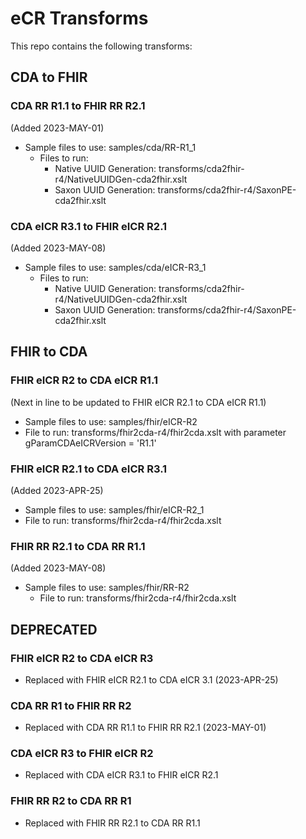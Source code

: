 # eCR Transforms

This repo contains the following transforms:

## CDA to FHIR

### CDA RR R1.1 to FHIR RR R2.1 
(Added 2023-MAY-01)

* Sample files to use: samples/cda/RR-R1_1
  * Files to run:
    * Native UUID Generation: transforms/cda2fhir-r4/NativeUUIDGen-cda2fhir.xslt
    * Saxon UUID Generation: transforms/cda2fhir-r4/SaxonPE-cda2fhir.xslt
           
### CDA eICR R3.1 to FHIR eICR R2.1 
(Added 2023-MAY-08)

* Sample files to use: samples/cda/eICR-R3_1 
  * Files to run:
    * Native UUID Generation: transforms/cda2fhir-r4/NativeUUIDGen-cda2fhir.xslt
    * Saxon UUID Generation: transforms/cda2fhir-r4/SaxonPE-cda2fhir.xslt
         
## FHIR to CDA

### FHIR eICR R2 to CDA eICR R1.1 
(Next in line to be updated to FHIR eICR R2.1 to CDA eICR R1.1)

* Sample files to use: samples/fhir/eICR-R2 
* File to run: transforms/fhir2cda-r4/fhir2cda.xslt with parameter gParamCDAeICRVersion = 'R1.1'
     
### FHIR eICR R2.1 to CDA eICR R3.1 
(Added 2023-APR-25)

* Sample files to use: samples/fhir/eICR-R2_1
* File to run: transforms/fhir2cda-r4/fhir2cda.xslt
      
### FHIR RR R2.1 to CDA RR R1.1 
(Added 2023-MAY-08)

* Sample files to use: samples/fhir/RR-R2
     * File to run: transforms/fhir2cda-r4/fhir2cda.xslt 
  

## DEPRECATED 

### FHIR eICR R2 to CDA eICR R3
* Replaced with FHIR eICR R2.1 to CDA eICR 3.1 (2023-APR-25)

### CDA RR R1 to FHIR RR R2
* Replaced with CDA RR R1.1 to FHIR RR R2.1 (2023-MAY-01)

### CDA eICR R3 to FHIR eICR R2
* Replaced with CDA eICR R3.1 to FHIR eICR R2.1

### FHIR RR R2 to CDA RR R1
* Replaced with FHIR RR R2.1 to CDA RR R1.1